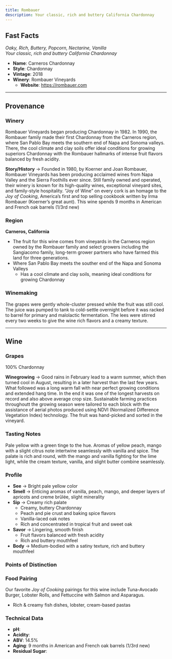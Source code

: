 ```yaml
---
title: Rombauer
description: Your classic, rich and buttery California Chardonnay
---
```


## Fast Facts
*Oaky, Rich, Buttery, Popcorn, Nectarine, Vanilla*  
*Your classic, rich and buttery California Chardonnay*
 - **Name**: Carneros Chardonnay
 - **Style**: Chardonnay
 - **Vintage**: 2018
 - **Winery**: Rombauer Vineyards
     - **Website**: https://rombauer.com

---

## Provenance
### Winery
Rombauer Vineyards began producing Chardonnay in 1982. In 1990, the Rombauer family made their first Chardonnay from the Carneros region, where San Pablo Bay meets the southern end of Napa and Sonoma valleys. There, the cool climate and clay soils offer ideal conditions for growing superiors Chardonnay with the Rombauer hallmarks of intense fruit flavors balanced by fresh acidity.

**Story/History** → Founded in 1980, by Koerner and Joan Rombauer, Rombauer Vineyards has been producing acclaimed wines from Napa Valley and the Sierra Foothills ever since. Still family owned and operated, their winery is known for its high-quality wines, exceptional vineyard sites, and family-style hospitality. “Joy of Wine” on every cork is an homage to the *Joy of Cooking*, America’s first and top selling cookbook written by Irma Rombauer (Koerner’s great aunt). This wine spends 9 months in American and French oak barrels (1/3rd new)

### Region
**Carneros, California**
 - The fruit for this wine comes from vineyards in the Carneros region owned by the Rombauer family and select growers including the Sangiacomo family, long-term grower partners who have farmed this land for three generations.
 - Where San Pablo Bay meets the souther end of the Napa and Sonoma Valleys
    - Has a cool climate and clay soils, meaning ideal conditions for growing Chardonnay

### Winemaking 
The grapes were gently whole-cluster pressed while the fruit was still cool. The juice was pumped to tank to cold-settle overnight before it was racked to barrel for primary and malolactic fermentation. The lees were stirred every two weeks to give the wine rich flavors and a creamy texture.

---

## Wine
### Grapes
100% Chardonnay 

**Winegrowing** → Good rains in February lead to a warm summer, which then turned cool in August, resulting in a later harvest than the last few years. What followed was a long warm fall with near perfect growing conditions and extended hang time. In the end it was one of the longest harvests on record and also above average crop size. Sustainable farming practices throughoutt the growing season were tailored to each block with the assistance of aerial photos produced using NDVI (Normalized Difference Vegetation Index) technology. The fruit was hand-picked and sorted in the vineyard.

### Tasting Notes
Pale yellow with a green tinge to the hue. Aromas of yellow peach, mango with a slight citrus note intertwine seamlessly with vanilla and spice. The palate is rich and round, with the mango and vanilla fighting for the lime light, while the cream texture, vanilla, and slight butter combine seamlessly.

### Profile
 - **See** →  Bright pale yellow color
 - **Smell** → Enticing aromas of vanilla, peach, mango, and deeper layers of apricots and creme brûlée, slight minerality
 - **Sip** → Creamy rich palate
     - Creamy, buttery Chardonnay
     - Peach and pie crust and baking spice flavors
     - Vanilla-laced oak notes
     - Rich and concentrated in tropical fruit and sweet oak
 - **Savor** → Lingering, smooth finish
     - Fruit flavors balanced with fresh acidity
     - Rich and buttery mouthfeel
 - **Body** → Medium-bodied with a satiny texture, rich and buttery mouthfeel

### Points of Distinction

### Food Pairing
Our favorite *Joy of Cooking* pairings for this wine include Tuna-Avocado Burger, Lobster Rolls, and Fettuccine with Salmon and Asparagus.
 - Rich & creamy fish dishes, lobster, cream-based pastas

### Technical Data
 - **pH**: 
 - **Acidity**: 
 - **ABV**: 14.5%
 - **Aging**: 9 months in American and French oak barrels (1/3rd new)
 - **Residual Sugar**: 

